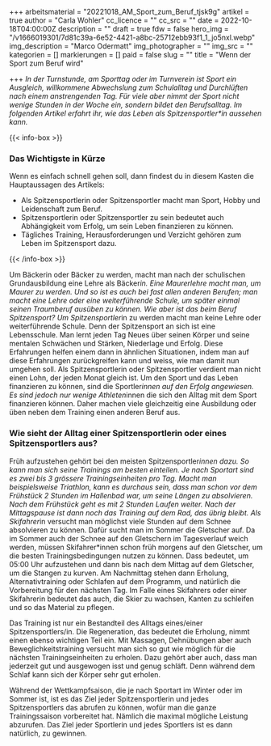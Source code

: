 +++
arbeitsmaterial = "20221018_AM_Sport_zum_Beruf_tjsk9g"
artikel = true
author = "Carla Wohler"
cc_licence = ""
cc_src = ""
date = 2022-10-18T04:00:00Z
description = ""
draft = true
fdw = false
hero_img = "/v1666019301/7d81c39a-6e52-4421-a8bc-25712ebb93f1_1_jo5nxl.webp"
img_description = "Marco Odermatt"
img_photographer = ""
img_src = ""
kategorien = []
markierungen = []
paid = false
slug = ""
title = "Wenn der Sport zum Beruf wird"

+++
_In der Turnstunde, am Sporttag oder im Turnverein ist Sport ein Ausgleich, willkommene Abwechslung zum Schulalltag und Durchlüften nach einem anstrengenden Tag. Für viele aber nimmt der Sport nicht wenige Stunden in der Woche ein, sondern bildet den Berufsalltag. Im folgenden Artikel erfahrt ihr, wie das Leben als Spitzensportler*in aussehen kann._

{{< info-box >}} <h3>Das Wichtigste in Kürze</h3>

<p>Wenn es einfach schnell gehen soll, dann findest du in diesem Kasten die Hauptaussagen des Artikels:</p>

<ul>

<li>Als Spitzensportlerin oder Spitzensportler macht man Sport, Hobby und Leidenschaft zum Beruf.</li>

<li>Spitzensportlerin oder Spitzensportler zu sein bedeutet auch Abhängigkeit vom Erfolg, um sein Leben finanzieren zu können.</li>

<li>Tägliches Training, Herausforderungen und Verzicht gehören zum Leben im Spitzensport dazu.</li>

</ul> {{< /info-box >}}

Um Bäckerin oder Bäcker zu werden, macht man nach der schulischen Grundausbildung eine Lehre als Bäcker*in. Eine Maurerlehre macht man, um Maurer zu werden. Und so ist es auch bei fast allen anderen Berufen; man macht eine Lehre oder eine weiterführende Schule, um später einmal seinen Traumberuf ausüben zu können. Wie aber ist das beim Beruf Spitzensport? Um Spitzensportler*in zu werden macht man keine Lehre oder weiterführende Schule. Denn der Spitzensport an sich ist eine Lebensschule. Man lernt jeden Tag Neues über seinen Körper und seine mentalen Schwächen und Stärken, Niederlage und Erfolg. Diese Erfahrungen helfen einem dann in ähnlichen Situationen, indem man auf diese Erfahrungen zurückgreifen kann und weiss, wie man damit nun umgehen soll. Als Spitzensportlerin oder Spitzensportler verdient man nicht einen Lohn, der jeden Monat gleich ist. Um den Sport und das Leben finanzieren zu können, sind die Sportler*innen auf den Erfolg angewiesen. Es sind jedoch nur wenige Athleten*innen die sich den Alltag mit dem Sport finanzieren können. Daher machen viele gleichzeitig eine Ausbildung oder üben neben dem Training einen anderen Beruf aus.

### Wie sieht der Alltag einer Spitzensportlerin oder eines Spitzensportlers aus?

Früh aufzustehen gehört bei den meisten Spitzensportler*innen dazu. So kann man sich seine Trainings am besten einteilen. Je nach Sportart sind es zwei bis 3 grössere Trainingseinheiten pro Tag. Macht man beispielsweise Triathlon, kann es durchaus sein, dass man schon vor dem Frühstück 2 Stunden im Hallenbad war, um seine Längen zu absolvieren. Nach dem Frühstück geht es mit 2 Stunden Laufen weiter. Nach der Mittagspause ist dann noch das Training auf dem Rad, das übrig bleibt. Als Skifahrer*in versucht man möglichst viele Stunden auf dem Schnee absolvieren zu können. Dafür sucht man im Sommer die Gletscher auf. Da im Sommer auch der Schnee auf den Gletschern im Tagesverlauf weich werden, müssen Skifahrer*innen schon früh morgens auf den Gletscher, um die besten Trainingsbedingungen nutzen zu können. Dass bedeutet, um 05:00 Uhr aufzustehen und dann bis nach dem Mittag auf dem Gletscher, um die Stangen zu kurven. Am Nachmittag stehen dann Erholung, Alternativtraining oder Schlafen auf dem Programm, und natürlich die Vorbereitung für den nächsten Tag. Im Falle eines Skifahrers oder einer Skifahrerin bedeutet das auch, die Skier zu wachsen, Kanten zu schleifen und so das Material zu pflegen.

Das Training ist nur ein Bestandteil des Alltags eines/einer Spitzensportlers/in. Die Regeneration, das bedeutet die Erholung, nimmt einen ebenso wichtigen Teil ein. Mit Massagen, Dehnübungen aber auch Beweglichkeitstraining versucht man sich so gut wie möglich für die nächsten Trainingseinheiten zu erholen. Dazu gehört aber auch, dass man jederzeit gut und ausgewogen isst und genug schläft. Denn während dem Schlaf kann sich der Körper sehr gut erholen.

Während der Wettkampfsaison, die je nach Sportart im Winter oder im Sommer ist, ist es das Ziel jeder Spitzensportlerin und jedes Spitzensportlers das abrufen zu können, wofür man die ganze Trainingssaison vorbereitet hat. Nämlich die maximal mögliche Leistung abzurufen. Das Ziel jeder Sportlerin und jedes Sportlers ist es dann natürlich, zu gewinnen.